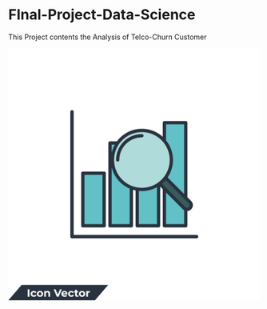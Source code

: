 # FInal-Project-Data-Science
This Project contents the Analysis of Telco-Churn Customer

<img src = "analysis-logo.jpg">

